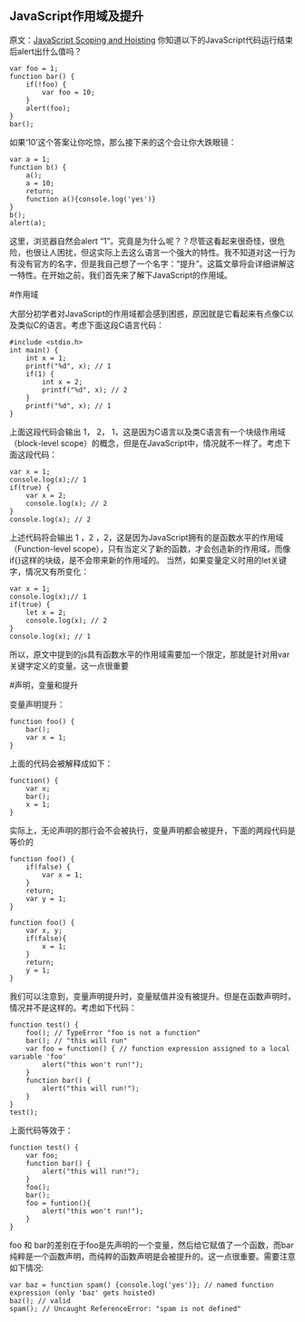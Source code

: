 ## JavaScript作用域及提升
原文：[JavaScript Scoping and Hoisting](http://www.adequatelygood.com/JavaScript-Scoping-and-Hoisting.html)
你知道以下的JavaScript代码运行结束后alert出什么值吗？

```
var foo = 1;
function bar() {
    if(!foo) {
        var foo = 10;
    }
    alert(foo);
}
bar();

```
如果‘10’这个答案让你吃惊，那么接下来的这个会让你大跌眼镜：

```
var a = 1;
function b() {
    a();
    a = 10;
    return;
    function a(){console.log('yes')}
}
b();
alert(a);

```
这里，浏览器自然会alert “1”。究竟是为什么呢？？尽管这看起来很奇怪，很危险，也很让人困扰，但这实际上去这么语言一个强大的特性。我不知道对这一行为有没有官方的名字，但是我自己想了一个名字：“提升”。这篇文章将会详细讲解这一特性。在开始之前，我们首先来了解下JavaScript的作用域。

#作用域

大部分初学者对JavaScript的作用域都会感到困惑，原因就是它看起来有点像C以及类似C的语言。考虑下面这段C语言代码：

```
#include <stdio.h>
int main() {
    int x = 1;
    printf("%d", x); // 1
    if(1) {
        int x = 2;
        printf("%d", x); // 2
    }
    printf("%d", x); // 1
}

```
上面这段代码会输出 1， 2， 1，这是因为C语言以及类C语言有一个块级作用域（block-level scope）的概念，但是在JavaScript中，情况就不一样了。考虑下面这段代码：

```
var x = 1;
console.log(x);// 1
if(true) {
    var x = 2; 
    console.log(x); // 2
}
console.log(x); // 2

```
上述代码将会输出 1 ，2 ，2，这是因为JavaScript拥有的是函数水平的作用域（Function-level scope），只有当定义了新的函数，才会创造新的作用域，而像if{}这样的块级，是不会带来新的作用域的。
当然，如果变量定义时用的let关键字，情况又有所变化：
```
var x = 1;
console.log(x);// 1
if(true) {
    let x = 2; 
    console.log(x); // 2
}
console.log(x); // 1

```
所以，原文中提到的js具有函数水平的作用域需要加一个限定，那就是针对用var关键字定义的变量。这一点很重要

#声明，变量和提升

变量声明提升：

```
function foo() {
    bar();
    var x = 1;
}

```
上面的代码会被解释成如下：

```
function() {
    var x;
    bar();
    x = 1;
}

```

实际上，无论声明的那行会不会被执行，变量声明都会被提升，下面的两段代码是等价的

```
function foo() {
    if(false) {
        var x = 1;
    }
    return;
    var y = 1;
}

function foo() {
    var x, y;
    if(false){
        x = 1;
    }
    return;
    y = 1;
}

```

我们可以注意到，变量声明提升时，变量赋值并没有被提升。但是在函数声明时，情况并不是这样的。考虑如下代码：

```
function test() {
    foo(); // TypeError "foo is not a function"
    bar(); // "this will run"
    var foo = function() { // function expression assigned to a local variable 'foo'
        alert("this won't run!");
    }
    function bar() {
        alert("this will run!");
    }
}
test();

```
上面代码等效于：

```
function test() {
    var foo;
    function bar() {
        alert("this will run!");
    }
    foo();
    bar();
    foo = funtion(){
        alert("this won't run!");
    }
}

```
foo 和 bar的差别在于foo是先声明的一个变量，然后给它赋值了一个函数，而bar纯粹是一个函数声明，而纯粹的函数声明是会被提升的。这一点很重要。需要注意如下情况:

```
var baz = function spam() {console.log('yes')}; // named function expression (only 'baz' gets hoisted)
baz(); // valid
spam(); // Uncaught ReferenceError: "spam is not defined"

```

